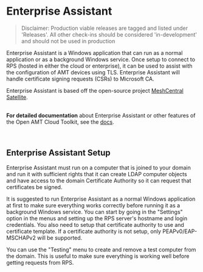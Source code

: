 # Enterprise Assistant

> Disclaimer: Production viable releases are tagged and listed under 'Releases'.  All other check-ins should be considered 'in-development' and should not be used in production

Enterprise Assistant is a Windows application that can run as a normal application or as a background Windows service. Once setup to connect to RPS (hosted in either the cloud or enterprise), it can be used to assist with the configuration of AMT devices using TLS. Enterprise Assistant will handle certificate signing requests (CSRs) to Microsoft CA.

Enterprise Assistant is based off the open-source project [MeshCentral Satellite](https://github.com/Ylianst/MeshCentralSatellite).
<br><br>

**For detailed documentation** about Enterprise Assistant or other features of the Open AMT Cloud Toolkit, see the [docs](https://open-amt-cloud-toolkit.github.io/docs).

<br>

<!-- It will automatically create 802.1x profiles in the domain controller for Intel AMT devices and can use a certificate authority in your domain to issue 802.1x certificates to Intel AMT. -->

## Enterprise Assistant Setup

Enterprise Assistant must run on a computer that is joined to your domain and run it with sufficient rights that it can create LDAP computer objects and have access to the domain Certificate Authority so it can request that certificates be signed.

It is suggested to run Enterprise Assistant as a normal Windows application at first to make sure everything works correctly before running it as a background Windows service. You can start by going in the "Settings" option in the menus and setting up the RPS server's hostname and login credentials. You also need to setup that certificate authority to use and certificate template. If a certificate authority is not setup, only PEAPv0/EAP-MSCHAPv2 will be supported.

<!-- You can also indicate what domain security groups a computer must be joined to when a new 802.1x computer is created. -->

You can use the "Testing" menu to create and remove a test computer from the domain. This is useful to make sure everything is working well before getting requests from RPS.



<!-- ## MeshCentral Configuration

This is an example of setting up 802.1x in Intel AMT without MeshCentral Satellite being involved. The MSCHAPv2 username and password is provided in the config.json of MeshCentral.

```
{
  "Settings": {

  },
  "Domains": {
    "": {
      "AmtManager": {
        "802.1x": {
          "AuthenticationProtocol": "PEAPv0/EAP-MSCHAPv2",
          "Username": "authUsername",
          "Password": "authUserPassword"
        },
        "WifiProfiles": [
          {
            "SSID": "AP-SSID-1",
            "Authentication": "wpa2-802.1x",
            "Encryption": "ccmp-aes"
          }
        ]
      }
    }
  }
}
```

The problem with this example is that all Intel AMT devices will be configured with the same 802.1x username and password this is not good for security. You can't revoke individual accounts or monitor what device is connecting since they all use the same account.

Once MeshCentral Satellite is setup, you can have a config.json that looks like this:

```
{
  "Settings": {

  },
  "Domains": {
    "": {
      "AmtManager": {
        "802.1x": {
          "AuthenticationProtocol": "EAP-TLS",
          "SatelliteCredentials": "satelliteUser",
          "AvailableInS0": true
        },
        "WifiProfiles": [
          {
            "SSID": "AP-SSID-1",
            "Authentication": "wpa2-802.1x",
            "Encryption": "ccmp-aes"
          },
          {
            "SSID": "AP-SSID-2",
            "Authentication": "wpa2-802.1x",
            "Encryption": "ccmp-aes"
          },
          {
            "SSID": "AP-SSID-3",
            "Authentication": "wpa2-psk",
            "Encryption": "ccmp-aes",
            "Password": "my-wifi-password"
          }
        ]
      }
    }
  }
}
```

In the example above, MeshCentral will configure 802.1x for the wired interface and for 2 of the 3 WIFI profiles. AP-SSID-1 and AP-SSID-2 are set to authenticate using 802.1x and AP-SSID-3 is setup with regular WPA2 password authentication.

What makes this 802.1x configuration interesting is the line "SatelliteCredentials". This indicates a MeshCentral Satellite will be connected with the user account name "satelliteUser" and to query it to setup a 802.1x profile in the Windows domain controller and issue a 802.1x authentication certificate to Intel AMT.

Another example is this:

```
{
  "Settings": {

  },
  "Domains": {
    "": {
      "AmtManager": {
        "802.1x": {
          "AuthenticationProtocol": "PEAPv0/EAP-MSCHAPv2",
          "SatelliteCredentials": "satelliteUser"
        },
        "WifiProfiles": [
          {
            "SSID": "AP-SSID-1",
            "Authentication": "wpa2-802.1x",
            "Encryption": "ccmp-aes"
          }
        ]
      }
    }
  }
}
```

In this example, the Intel AMT wired interface is configured with 802.1x along with a single WIFI profile. This time, instead of EAP-TLS being used for authentication, PEAPv0/EAP-MSCHAPv2 will be used. MeshCentral Satellite will be queried, but this time, a 802.1x account will be created in the domain with a username and random password. The password will be sent back to MeshCentral and set into Intel AMT.

## Video Tutorials
You can watch many tutorial videos on the [MeshCentral YouTube Channel](https://www.youtube.com/channel/UCJWz607A8EVlkilzcrb-GKg/videos). There is one video on how to setup Intel AMT with 802.1x without MeshCentral Satellite, this is a good way to get started. After that, you can take a look at the full demonstration of MeshCentral Satellite.

Basic Intel AMT 802.1x with JumpCloud.  
[![MeshCentral - Basic Intel AMT 802.1x with JumpCloud](https://img.youtube.com/vi/tKI9UJ1O15M/mqdefault.jpg)](https://www.youtube.com/watch?v=tKI9UJ1O15M)

MeshCentral Satellite & Advanced Intel AMT 802.1x.  
[![MeshCentral - Satellite & Advanced Intel AMT 802.1x](https://img.youtube.com/vi/1otWwjtFBIA/mqdefault.jpg)](https://www.youtube.com/watch?v=1otWwjtFBIA) -->